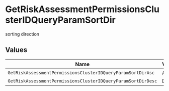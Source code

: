 # GetRiskAssessmentPermissionsClusterIDQueryParamSortDir

sorting direction


## Values

| Name                                                         | Value                                                        |
| ------------------------------------------------------------ | ------------------------------------------------------------ |
| `GetRiskAssessmentPermissionsClusterIDQueryParamSortDirAsc`  | ASC                                                          |
| `GetRiskAssessmentPermissionsClusterIDQueryParamSortDirDesc` | DESC                                                         |